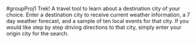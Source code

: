 
#groupProj1
Trek!
A travel tool to learn about a destination city of your choice. Enter a destination city to receive current weather information, a 7 day weather forecast, and a sample of ten local events for that city. If you would like step by step driving directions to that city, simply enter your origin city for the search.
